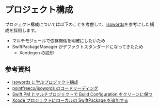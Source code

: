 # プロジェクト構成

プロジェクト構成については以下のことを考慮して、[isowords](https://github.com/pointfreeco/isowords/)を参考にした構成を採用します。

- マルチモジュールで依存関係を明確にしたいため
- SwiftPackageManager がデファクトスタンダードになってきたため
  - Xcodegen の脱却

## 参考資料

- [isowords に学ぶプロジェクト構成](https://www.notion.so/isowords-8f8982eb3a9a4665b2fa688b06791b70)
- [pointfreeco/isowords のコードリーディング](https://zenn.dev/yimajo/scraps/591dbf1ea6a434)
- [Swift PM とマルチプロジェクトで Build Configuration をクリーンに保つ](https://www.notion.so/Swift-PM-Build-Configuration-4f14ceac795a4338a5a44748adfeaa40)
- [Xcode プロジェクトにローカルの SwiftPackage を追加する](https://daisuke-t-jp.hatenablog.com/entry/2021/04/27/using-local-swift-package)
